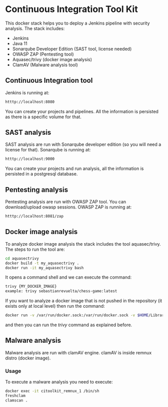 # Continuous Integration Tool Kit

This docker stack helps you to deploy a Jenkins pipeline with security analysis.
The stack includes:
* Jenkins
* Java 11
* Sonarqube Developer Edition (SAST tool, license needed)
* OWASP ZAP (Pentesting tool)
* Aquasec/trivy (docker image analysis)
* ClamAV (Malware analysis tool)

## Continuous Integration tool
Jenkins is running at:
```bash
htttp://localhost:8080
```
You can create your projects and pipelines. All the information is persisted as there is a specific volume for that.

## SAST analysis
SAST analysis are run with Sonarqube developer edition (so you will need a license for that).
Sonarqube is running at:
```bash
htttp://localhost:9000
```
You can create your projects and run analysis, all the information is persisted in a postgresql database.

## Pentesting analysis
Pentesting analysis are run with OWASP ZAP tool.
You can download/upload owasp sessions.
OWASP ZAP is running at:
```bash
htttp://localhost:8081/zap
```

## Docker image analysis
To analyze docker image analysis the stack includes the tool aquasec/trivy.
The steps to run the tool are:
```bash
cd aquasectrivy
docker build -t my_aquasectrivy .
docker run -it my_aquasectrivy bash
```
It opens a command shell and we can execute the command:
```bash
trivy {MY_DOCKER_IMAGE}
example: trivy sebastianrevuelta/chess-game:latest
```
If you want to analyze a docker image that is not pushed in the repository (it exists only at local level) then run the command:
```bash
docker run -v /var/run/docker.sock:/var/run/docker.sock -v $HOME/Library/Caches:/root/.cache/ -it my_aquasectrivy bash
```
and then you can run the *trivy* command as explained before.

## Malware analysis
Malware analysis are run with clamAV engine. 
clamAV is inside remnux distro (docker image).

### Usage
To execute a malware analysis you need to execute:
```bash
docker exec -it citoolkit_remnux_1 /bin/sh
freshclam
clamscan .
```

